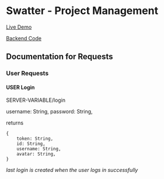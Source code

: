 # Swatter - Project Management

[Live Demo](https://hardcore-bardeen-da4ef7.netlify.app/)

[Backend Code](https://github.com/BillGibsonDev/Swatter-Server)

## Documentation for Requests

### User Requests

#### USER Login

SERVER-VARIABLE/login

username: String,
password: String,

returns 
```
{
    token: String,
    id: String,
    username: String,
    avatar: String,
}
```

*last login is created when the user logs in successfully*


